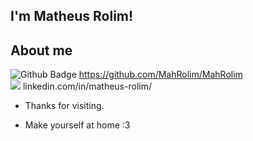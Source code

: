 ## I'm Matheus Rolim!

 


 

## About me

![Github Badge](https://img.shields.io/badge/-Github-000?style=flat-square&logo=Github&logoColor=white&link=LINK_GIT) https://github.com/MahRolim/MahRolim<br>
<img src="https://img.icons8.com/fluency/24/000000/linkedin.png"/> linkedin.com/in/matheus-rolim/


- Thanks for visiting.

- Make yourself at home :3
